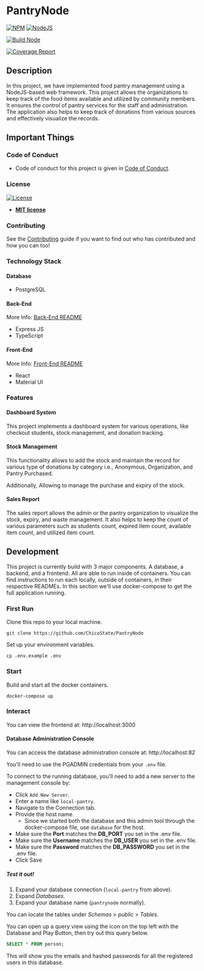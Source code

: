 # PantryNode

[![NPM](https://img.shields.io/npm/v/npm/latest)](https://img.shields.io/npm/v/npm/latest)
[![NodeJS](https://img.shields.io/github/languages/top/badges/shields.svg)](https://img.shields.io/github/languages/top/badges/shields.svg)

[![Build Node](https://github.com/ChicoState/PantryNode/actions/workflows/actions.yml/badge.svg)](https://github.com/ChicoState/PantryNode/actions/workflows/actions.yml)

[![Coverage Report](https://github.com/ChicoState/PantryNode/actions/workflows/coverage_report.yml/badge.svg)](https://github.com/ChicoState/PantryNode/actions/workflows/coverage_report.yml)

## Description

In this project, we have implemented food pantry management using a NodeJS-based web framework. This project allows the
organizations to keep track of the food items available and utilized by community members. It ensures the control of
pantry services for the staff and administration. The application also helps to keep track of donations from various
sources and effectively visualize the records.

## Important Things

### Code of Conduct

- Code of conduct for this project is given in [Code of Conduct](Code_of_Conduct.md).

### License

[![License](http://img.shields.io/:license-mit-blue.svg?style=flat-square)](http://badges.mit-license.org)

- **[MIT license](LICENSE)**

### Contributing

See the [Contributing](contributing.md) guide if you want to find out who has contributed and how you can too!

### Technology Stack

#### Database

- PostgreSQL

#### Back-End

More Info: [Back-End README](backend/README.md)

- Express JS
- TypeScript

#### Front-End

More Info: [Front-End README](frontend/README.md)

- React
- Material UI

### Features

#### Dashboard System

This project implements a dashboard system for various operations, like checkout students, stock management, and
donation tracking.

#### Stock Management

This functionality allows to add the stock and maintain the record for various type of donations by category i.e.,
Anonymous, Organization, and Pantry Purchased.

Additionally, Allowing to manage the purchase and expiry of the stock.

#### Sales Report

The sales report allows the admin or the pantry organization to visualize the stock, expiry, and waste management. It
also helps to keep the count of various parameters such as students count, expired item count, available item count, and
utilized item count.

## Development

This project is currently build with 3 major components. A database, a backend, and a frontend. All are able to run
inside of containers. You can find instructions to run each locally, outside of containers, in their respective READMEs.
In this section we'll use docker-compose to get the full application running.

### First Run

Clone this repo to your local machine.

```shell
git clone https://github.com/ChicoState/PantryNode
```

Set up your environment variables.

```shell
cp .env.example .env
```

### Start

Build and start all the docker containers.

```shell
docker-compose up
```

### Interact

You can view the frontend at: http://localhost:3000

#### Database Administration Console

You can access the database administration console at: http://localhost:82

You'll need to use the PGADMIN credentials from your `.env` file.

To connect to the running database, you'll need to add a new server to the management console by:

* Click `Add New Server`.
* Enter a name like `local-pantry`.
* Navigate to the Connection tab.
* Provide the host name.
    * Since we started both the database and this admin tool through the docker-compose file, use `database` for the
      host.
* Make sure the **Port** matches the **DB_PORT** you set in the .env file.
* Make sure the **Username** matches the **DB_USER** you set in the .env file.
* Make sure the **Password** matches the **DB_PASSWORD** you set in the .env file.
* Click Save

##### Test it out!

1. Expand your database connection (`local-pantry` from above).
2. Expand *Databases*.
3. Expand your database name (`pantrynode` normally).

You can locate the tables under *Schemas* > *public* > *Tables*.

You can open up a query view using the icon on the top left with the Database and Play Button, then try out this query
below.

```sql
SELECT * FROM person;
```

This will show you the emails and hashed passwords for all the registered users in this database.
